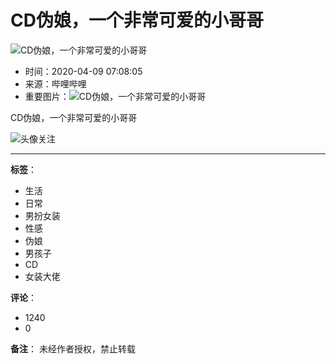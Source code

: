 # CD伪娘，一个非常可爱的小哥哥

![CD伪娘，一个非常可爱的小哥哥](//i2.hdslb.com/bfs/archive/1d031bd952a05be718172d9ad1ddb89ac55cb70c.jpg@100w_100h_1c.webp)

- 时间：2020-04-09 07:08:05
- 来源：哔哩哔哩
- 重要图片：![CD伪娘，一个非常可爱的小哥哥](//i2.hdslb.com/bfs/archive/1d031bd952a05be718172d9ad1ddb89ac55cb70c.jpg@518w_290h_1c_!web-video-share-cover.webp)

CD伪娘，一个非常可爱的小哥哥

![头像](//i0.hdslb.com/bfs/face/member/noface.jpg@96w.webp)关注

---

**标签**：
- 生活
- 日常
- 男扮女装
- 性感
- 伪娘
- 男孩子
- CD
- 女装大佬

**评论**：
- 1240
- 0

**备注**：
未经作者授权，禁止转载